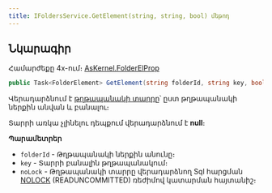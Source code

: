 ```yaml
---
title: IFoldersService.GetElement(string, string, bool) մեթոդ  
---
```


## Նկարագիր

Համարժեքը 4x-ում։ [AsKernel.FolderElProp](https://armsoft.github.io/as4x-docs/HTM/ProgrGuide/Functions/Functions/DocumentsCirculation/FolderElProp.html)

```c#
public Task<FolderElement> GetElement(string folderId, string key, bool noLock = false);
```

Վերադարձնում է [թղթապանակի տարրը](../../types/FolderElement.md)՝ ըստ թղթապանակի ներքին անվան և բանալու։

Տարրի առկա չլինելու դեպքում վերադարձնում է **null**։

**Պարամետրեր**

* `folderId` - Թղթապանակի ներքին անունը։
* `key` - Տարրի բանալին թղթապանակում։
* `noLock` - Թղթապանակի տարրը վերադարձնող Sql հարցման [NOLOCK](https://learn.microsoft.com/en-us/sql/t-sql/queries/hints-transact-sql-table?view=sql-server-ver16#readuncommitted) (READUNCOMMITTED) ռեժիմով կատարման հայտանիշ։
